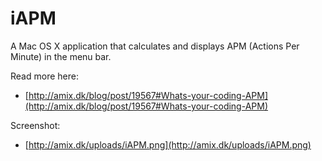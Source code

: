 iAPM
===========================================

A Mac OS X application that calculates and displays APM (Actions Per Minute) in the menu bar.

Read more here:
 * [http://amix.dk/blog/post/19567#Whats-your-coding-APM](http://amix.dk/blog/post/19567#Whats-your-coding-APM)

Screenshot:
 * [http://amix.dk/uploads/iAPM.png](http://amix.dk/uploads/iAPM.png)
